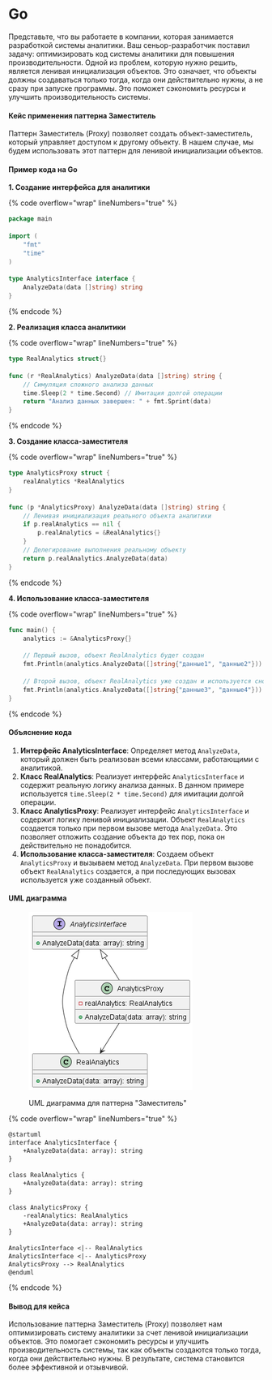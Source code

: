 # Go

Представьте, что вы работаете в компании, которая занимается разработкой системы аналитики. Ваш сеньор-разработчик поставил задачу: оптимизировать код системы аналитики для повышения производительности. Одной из проблем, которую нужно решить, является ленивая инициализация объектов. Это означает, что объекты должны создаваться только тогда, когда они действительно нужны, а не сразу при запуске программы. Это поможет сэкономить ресурсы и улучшить производительность системы.

#### Кейс применения паттерна Заместитель

Паттерн Заместитель (Proxy) позволяет создать объект-заместитель, который управляет доступом к другому объекту. В нашем случае, мы будем использовать этот паттерн для ленивой инициализации объектов.

#### Пример кода на Go

**1. Создание интерфейса для аналитики**

{% code overflow="wrap" lineNumbers="true" %}
```go
package main

import (
	"fmt"
	"time"
)

type AnalyticsInterface interface {
	AnalyzeData(data []string) string
}
```
{% endcode %}

**2. Реализация класса аналитики**

{% code overflow="wrap" lineNumbers="true" %}
```go
type RealAnalytics struct{}

func (r *RealAnalytics) AnalyzeData(data []string) string {
	// Симуляция сложного анализа данных
	time.Sleep(2 * time.Second) // Имитация долгой операции
	return "Анализ данных завершен: " + fmt.Sprint(data)
}
```
{% endcode %}

**3. Создание класса-заместителя**

{% code overflow="wrap" lineNumbers="true" %}
```go
type AnalyticsProxy struct {
	realAnalytics *RealAnalytics
}

func (p *AnalyticsProxy) AnalyzeData(data []string) string {
	// Ленивая инициализация реального объекта аналитики
	if p.realAnalytics == nil {
		p.realAnalytics = &RealAnalytics{}
	}
	// Делегирование выполнения реальному объекту
	return p.realAnalytics.AnalyzeData(data)
}
```
{% endcode %}

**4. Использование класса-заместителя**

{% code overflow="wrap" lineNumbers="true" %}
```go
func main() {
	analytics := &AnalyticsProxy{}

	// Первый вызов, объект RealAnalytics будет создан
	fmt.Println(analytics.AnalyzeData([]string{"данные1", "данные2"}))

	// Второй вызов, объект RealAnalytics уже создан и используется снова
	fmt.Println(analytics.AnalyzeData([]string{"данные3", "данные4"}))
}
```
{% endcode %}

#### Объяснение кода

1. **Интерфейс AnalyticsInterface**: Определяет метод `AnalyzeData`, который должен быть реализован всеми классами, работающими с аналитикой.
2. **Класс RealAnalytics**: Реализует интерфейс `AnalyticsInterface` и содержит реальную логику анализа данных. В данном примере используется `time.Sleep(2 * time.Second)` для имитации долгой операции.
3. **Класс AnalyticsProxy**: Реализует интерфейс `AnalyticsInterface` и содержит логику ленивой инициализации. Объект `RealAnalytics` создается только при первом вызове метода `AnalyzeData`. Это позволяет отложить создание объекта до тех пор, пока он действительно не понадобится.
4. **Использование класса-заместителя**: Создаем объект `AnalyticsProxy` и вызываем метод `AnalyzeData`. При первом вызове объект `RealAnalytics` создается, а при последующих вызовах используется уже созданный объект.

#### UML диаграмма

<figure><img src="../../../../../.gitbook/assets/image (78).png" alt=""><figcaption><p>UML диаграмма для паттерна "Заместитель"</p></figcaption></figure>

{% code overflow="wrap" lineNumbers="true" %}
```plantuml
@startuml
interface AnalyticsInterface {
    +AnalyzeData(data: array): string
}

class RealAnalytics {
    +AnalyzeData(data: array): string
}

class AnalyticsProxy {
    -realAnalytics: RealAnalytics
    +AnalyzeData(data: array): string
}

AnalyticsInterface <|-- RealAnalytics
AnalyticsInterface <|-- AnalyticsProxy
AnalyticsProxy --> RealAnalytics
@enduml
```
{% endcode %}

#### Вывод для кейса

Использование паттерна Заместитель (Proxy) позволяет нам оптимизировать систему аналитики за счет ленивой инициализации объектов. Это помогает сэкономить ресурсы и улучшить производительность системы, так как объекты создаются только тогда, когда они действительно нужны. В результате, система становится более эффективной и отзывчивой.
